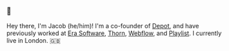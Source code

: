 ### 👋

Hey there, I'm Jacob (he/him)! I'm a co-founder of [Depot](https://depot.dev), and have previously worked at [Era Software](https://era.co), [Thorn](https://thorn.org), [Webflow](https://webflow.com), and [Playlist](https://web.archive.org/web/20210119113328/https://www.playlist.com/). I currently live in London. 🇬🇧
